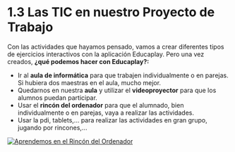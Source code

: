 # 1.3 Las TIC en nuestro Proyecto de Trabajo

Con las actividades que hayamos pensado, vamos a crear diferentes tipos de ejercicios interactivos con la aplicación Educaplay. Pero una vez creados, **¿qué podemos hacer con Educaplay?:**

*   Ir al **aula de informática** para que trabajen individualmente o en parejas. Si hubiera dos maestras en el aula, mucho mejor.
*   Quedarnos en nuestra **aula** y utilizar el **videoproyector** para que los alumnos puedan participar.
*   Usar el **rincón del ordenador** para que el alumnado, bien individualmente o en parejas, vaya a realizar las actividades.
*   Usar la pdi, tablets,... para realizar las actividades en gran grupo, jugando por rincones,...

[![Aprendemos en el Rincón del Ordenador](http://farm1.staticflickr.com/79/249142977_98268df06f.jpg)](http://www.flickr.com/photos/pedrojimenez/249142977/ "Aprendemos en el Rincón del Ordenador por pedrobea, en Flickr")




